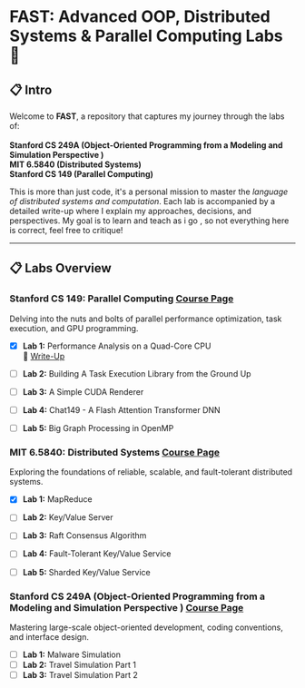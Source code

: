 # FAST: Advanced OOP, Distributed Systems & Parallel Computing Labs 🚀  

## 📋 Intro 

Welcome to **FAST**, a repository that captures my journey through the labs of: <br> <br>
**Stanford CS 249A (Object-Oriented Programming from a Modeling and Simulation Perspective )** <br>
**MIT 6.5840 (Distributed Systems)** <br>
**Stanford CS 149 (Parallel Computing)** <br>  

This is more than just code, it's a personal mission to master the *language of distributed systems and computation*. Each lab is accompanied by a detailed write-up where I explain my approaches, decisions, and perspectives. My goal is to learn and teach as i go , so not everything here is correct, feel free to critique!

---

## 📋 Labs Overview  

### **Stanford CS 149: Parallel Computing**  [Course Page](https://gfxcourses.stanford.edu/cs149/fall24)
Delving into the nuts and bolts of parallel performance optimization, task execution, and GPU programming.  

- [x] **Lab 1:** Performance Analysis on a Quad-Core CPU  
  📖 [Write-Up](https://www.notion.so/Write-Up-of-CS149-Assignement1-1689f1788efd80db96a8d681ca68f429?pvs=4)  
- [ ] **Lab 2:** Building A Task Execution Library from the Ground Up  
- [ ] **Lab 3:** A Simple CUDA Renderer  
- [ ] **Lab 4:** Chat149 - A Flash Attention Transformer DNN  
- [ ] **Lab 5:** Big Graph Processing in OpenMP  


### **MIT 6.5840: Distributed Systems**  [Course Page](https://pdos.csail.mit.edu/6.824/)
Exploring the foundations of reliable, scalable, and fault-tolerant distributed systems.  

- [x] **Lab 1:** MapReduce  
- [ ] **Lab 2:** Key/Value Server  
- [ ] **Lab 3:** Raft Consensus Algorithm  
- [ ] **Lab 4:** Fault-Tolerant Key/Value Service  
- [ ] **Lab 5:** Sharded Key/Value Service  


### **Stanford CS 249A (Object-Oriented Programming from a Modeling and Simulation Perspective )** [Course Page](https://web.stanford.edu/class/cs249a/)
Mastering large-scale object-oriented development, coding conventions, and interface design.

- [ ] **Lab 1:** Malware Simulation
- [ ] **Lab 2:** Travel Simulation Part 1
- [ ] **Lab 3:** Travel Simulation Part 2 
